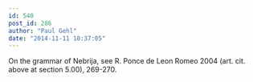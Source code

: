 ```yaml
---
id: 540
post_id: 286
author: "Paul Gehl"
date: "2014-11-11 10:37:05"
---
```

On the grammar of Nebrija, see R. Ponce de Leon Romeo 2004 (art. cit. above at section 5.00), 269-270.
